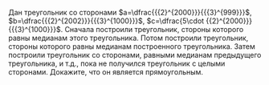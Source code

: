 Дан  треугольник  со  сторонами $a=\dfrac{{{2}^{2000}}}{{{3}^{999}}}$, $b=\dfrac{{{2}^{2002}}}{{{3}^{1000}}}$, $c=\dfrac{5\cdot {{2}^{2000}}}{{{3}^{1000}}}$. Сначала  построили  треугольник,  стороны  которого равны медианам этого треугольника. Потом построили треугольник,  стороны  которого  равны медианам построенного треугольника. Затем построили треугольник со сторонами, равными медианам предыдущего треугольника, и т.д., пока не получился треугольник с целыми сторонами. Докажите, что он является прямоугольным.